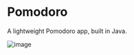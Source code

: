 # Pomodoro
A lightweight Pomodoro app, built in Java.

![image](https://user-images.githubusercontent.com/83663539/208119238-3c841f88-db05-4ba7-b1fe-440b0dd58340.png)
